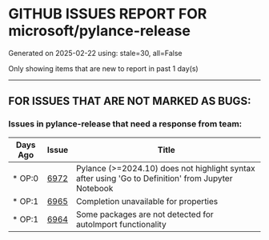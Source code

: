 
# GITHUB ISSUES REPORT FOR microsoft/pylance-release


Generated on 2025-02-22 using: stale=30, all=False


Only showing items that are new to report in past 1 day(s)


---

## FOR ISSUES THAT ARE NOT MARKED AS BUGS:


### Issues in pylance-release that need a response from team:

| Days Ago | Issue | Title |
| --- | --- | --- |
 | \* OP:0  |[6972](https://github.com/microsoft/pylance-release/issues/6972 "Pylance (>=2024.10) does not highlight syntax after using 'Go to Definition' from Jupyter Notebook")  |Pylance (>=2024.10) does not highlight syntax after using 'Go to Definition' from Jupyter Notebook |
 | \* OP:1  |[6965](https://github.com/microsoft/pylance-release/issues/6965 "Completion unavailable for properties")  |Completion unavailable for properties |
 | \* OP:1  |[6964](https://github.com/microsoft/pylance-release/issues/6964 "Some packages are not detected for autoImport functionality")  |Some packages are not detected for autoImport functionality |




















